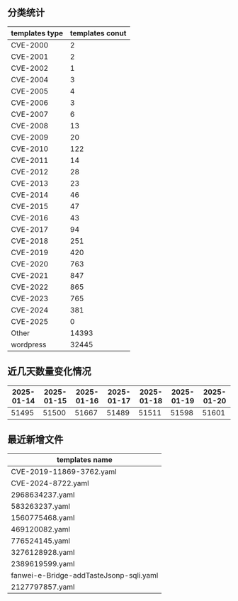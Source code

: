 ## 分类统计
| templates type | templates conut | 
| --- | --- |
| CVE-2000 | 2 |
| CVE-2001 | 2 |
| CVE-2002 | 1 |
| CVE-2004 | 3 |
| CVE-2005 | 4 |
| CVE-2006 | 3 |
| CVE-2007 | 6 |
| CVE-2008 | 13 |
| CVE-2009 | 20 |
| CVE-2010 | 122 |
| CVE-2011 | 14 |
| CVE-2012 | 28 |
| CVE-2013 | 23 |
| CVE-2014 | 46 |
| CVE-2015 | 47 |
| CVE-2016 | 43 |
| CVE-2017 | 94 |
| CVE-2018 | 251 |
| CVE-2019 | 420 |
| CVE-2020 | 763 |
| CVE-2021 | 847 |
| CVE-2022 | 865 |
| CVE-2023 | 765 |
| CVE-2024 | 381 |
| CVE-2025 | 0 |
| Other | 14393 |
| wordpress | 32445 |
## 近几天数量变化情况
|2025-01-14 | 2025-01-15 | 2025-01-16 | 2025-01-17 | 2025-01-18 | 2025-01-19 | 2025-01-20|
|--- | ------ | ------ | ------ | ------ | ------ | ---|
|51495 | 51500 | 51667 | 51489 | 51511 | 51598 | 51601|
## 最近新增文件
| templates name | 
| --- |
| CVE-2019-11869-3762.yaml |
| CVE-2024-8722.yaml |
| 2968634237.yaml |
| 583263237.yaml |
| 1560775468.yaml |
| 469120082.yaml |
| 776524145.yaml |
| 3276128928.yaml |
| 2389619599.yaml |
| fanwei-e-Bridge-addTasteJsonp-sqli.yaml |
| 2127797857.yaml |
